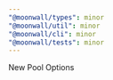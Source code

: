 ```yaml
---
"@moonwall/types": minor
"@moonwall/util": minor
"@moonwall/cli": minor
"@moonwall/tests": minor
---
```


New Pool Options
